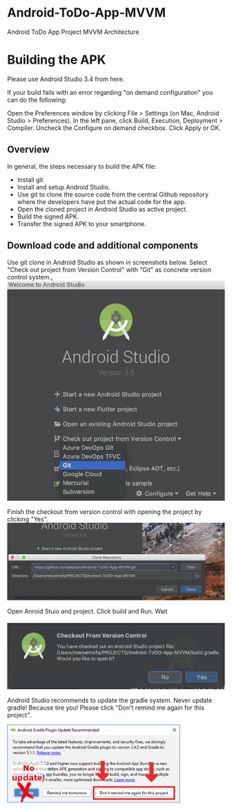 # Android-ToDo-App-MVVM
Android ToDo App Project MVVM Architecture


# Building the APK

Please use Android Studio 3.4 from here.


If your build fails with an error regarding "on demand configuration" you can do the following:

Open the Preferences window by clicking File > Settings (on Mac, Android Studio > Preferences).
In the left pane, click Build, Execution, Deployment > Compiler.
Uncheck the Configure on demand checkbox.
Click Apply or OK.

## Overview

In general, the steps necessary to build the APK file:

* Install git
* Install and setup Android Studio.
* Use git to clone the source code from the central Github repository where the developers have put the actual code for the app.
* Open the cloned project in Android Studio as active project.
* Build the signed APK.
* Transfer the signed APK to your smartphone.

## Download code and additional components
Use git clone in Android Studio as shown in screenshots below. Select "Check out project from Version Control" with "Git" as concrete version control system.,
![Screenshot 1](./screenshot/Screenshot_01.png)

Finish the checkout from version control with opening the project by clicking "Yes".
![Screenshot 2](./screenshot/Screenshot_02.png)

Open Anroid Stuio and project. Click build and Run. Wait

![Screenshot 3](./screenshot/Screenshot_03.png)


Android Studio recommends to update the gradle system. Never update gradle! Because tire you!
Please click "Don't remind me again for this project".

![Screenshot nupdate](./screenshot/NoGradleUpdate.png)




